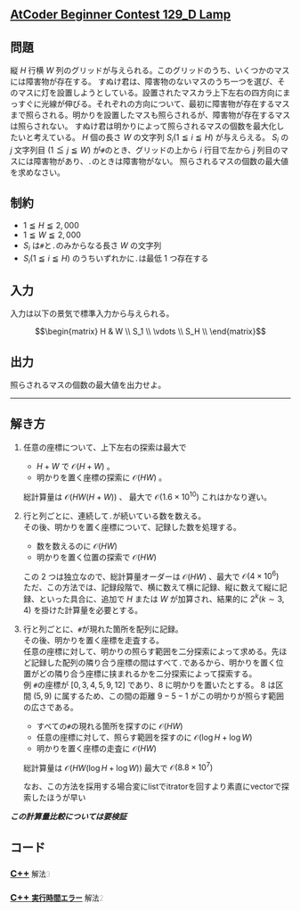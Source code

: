 ## [AtCoder Beginner Contest 129_D Lamp](https://atcoder.jp/contests/abc129/tasks/abc129_d)

## 問題
縦 $H$ 行横 $W$ 列のグリッドが与えられる。このグリッドのうち、いくつかのマスには障害物が存在する。
すぬけ君は、障害物のないマスのうち一つを選び、そのマスに灯を設置しようとしている。設置されたマスカラ上下左右の四方向にまっすぐに光線が伸びる。それぞれの方向について、最初に障害物が存在するマスまで照らされる。明かりを設置したマスも照らされるが、障害物が存在するマスは照らされない。
すぬけ君は明かりによって照らされるマスの個数を最大化したいと考えている。
$H$ 個の長さ $W$ の文字列 $S_i(1 \leqq i \leqq H)$ が与えらえる。 $S_i$ の $j$ 文字列目 $(1 \leqq j \leqq W)$ が`#`のとき、グリッドの上から $i$ 行目で左から $j$ 列目のマスには障害物があり、`.`のときは障害物がない。
照らされるマスの個数の最大値を求めなさい。

## 制約
- $1 \leqq H \leqq 2,000$
- $1 \leqq W \leqq 2,000$
- $S_i$ は`#`と`.`のみからなる長さ $W$ の文字列
- $S_i(1 \leqq i \leqq H)$ のうちいずれかに`.`は最低 $1$ つ存在する

## 入力
入力は以下の景気で標準入力から与えられる。
```math
\begin{matrix} H & W \\
S_1 \\
\vdots \\
S_H \\
\end{matrix}
```

## 出力
照らされるマスの個数の最大値を出力せよ。

***

## 解き方
1. 任意の座標について、上下左右の探索は最大で
    - $H + W$ で $\mathcal{O}(H + W)$ 。
    - 明かりを置く座標の探索に $\mathcal{O}(HW)$ 。

    総計算量は $\mathcal{O}(HW(H + W))$ 、 最大で $\mathcal{O}(1.6 \times 10^{10})$ これはかなり遅い。

2. 行と列ごとに、連続して`.`が続いている数を数える。  
その後、明かりを置く座標について、記録した数を処理する。  
    - 数を数えるのに $\mathcal{O}(HW)$  
    - 明かりを置く位置の探索で $\mathcal{O}(HW)$  

    この $2$ つは独立なので、総計算量オーダーは $\mathcal{O}(HW)$ 、最大で $\mathcal{O}(4 \times 10^6)$  
    ただ、この方法では、記録段階で、横に数えて横に記録、縦に数えて縦に記録、といった具合に、追加で $H$ または $W$ が加算され、結果的に $2^k (k \sim 3,4)$ を掛けた計算量を必要とする。

3. 行と列ごとに、`#`が現れた箇所を配列に記録。  
その後、明かりを置く座標を走査する。  
任意の座標に対して、明かりの照らす範囲を二分探索によって求める。先ほど記録した配列の隣り合う座標の間はすべて`.`であるから、明かりを置く位置がどの隣り合う座標に挟まれるかを二分探索によって探索する。  
例 `#`の座標が $[0, 3, 4, 5, 9, 12]$ であり、$8$ に明かりを置いたとする。 $8$ は区間 $(5, 9)$ に属するため、この間の距離 $9-5-1$ がこの明かりが照らす範囲の広さである。  
    - すべての`#`の現れる箇所を探すのに $\mathcal{O}(HW)$
    - 任意の座標に対して、照らす範囲を探すのに $\mathcal{O}(\log H + \log W)$
    - 明かりを置く座標の走査に $\mathcal{O}(HW)$

    総計算量は $\mathcal{O}(HW(\log H + \log W))$ 
    最大で $\mathcal{O}(8.8 \times 10^7)$

    なお、この方法を採用する場合変にlistでitratorを回すより素直にvectorで探索したほうが早い


***この計算量比較については要検証***

## コード
### [C++](abc129_d.cpp) <span style="font-size:80%; font-weight:5">解法3</span>
### [C++ <span style="font-size:80%">実行時間エラー</span>](abc129_d_2.cpp) <span style="font-size:80%; font-weight:5">解法2</span>